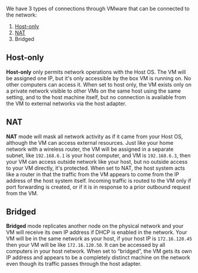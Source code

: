 We have 3 types of connections through VMware that can be connected to the network:

1. [Host-only](https://github.com/alijafari79/Python_Lab/blob/main/HW1/Section_1.1/README.md#host-only)
2. [NAT](https://github.com/alijafari79/Python_Lab/blob/main/HW1/Section_1.1/README.md#nat)
3. Bridged

## Host-only
**Host-only** only permits network operations with the Host OS. The VM will be assigned one IP, but it's only accessible by the box VM is running on. No other computers can access it. When set to host only, the VM exists only on a private network visible to other VMs on the same host using the same setting, and to the host machine itself, but no connection is available from the VM to external networks via the host adapter.

## NAT
**NAT** mode will mask all network activity as if it came from your Host OS, although the VM can access external resources. Just like your home network with a wireless router, the VM will be assigned in a separate subnet, like `192.168.6.1` is your host computer, and VM is `192.168.6.3`, then your VM can access outside network like your host, but no outside access to your VM directly, it's protected. When set to NAT, the host system acts like a router in that the traffic from the VM appears to come from the IP address of the host system itself. Incoming traffic is routed to the VM only if port forwarding is created, or if it is in response to a prior outbound request from the VM.

## Bridged
**Bridged** mode replicates another node on the physical network and your VM will receive its own IP address if DHCP is enabled in the network. Your VM will be in the same network as your host, if your host IP is `172.16.120.45` then your VM will be like `172.16.120.50`. It can be accessed by all computers in your host network. When set to “bridged”, the VM gets its own IP address and appears to be a completely distinct machine on the network even though its traffic passes through the host adapter.
